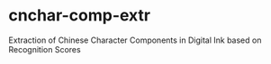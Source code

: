 # cnchar-comp-extr
Extraction of Chinese Character Components in Digital Ink based on Recognition Scores
